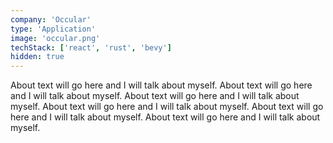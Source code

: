 ```yaml
---
company: 'Occular'
type: 'Application'
image: 'occular.png'
techStack: ['react', 'rust', 'bevy']
hidden: true
---
```

About text will go here and I will talk about myself. About text will go here and I will talk about myself. About text will go here and I will talk about myself. About text will go here and I will talk about myself. About text will go here and I will talk about myself. About text will go here and I will talk about myself.
